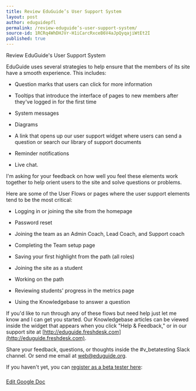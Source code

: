 ```yaml
---
title: Review EduGuide’s User Support System
layout: post
author: eduguidepfl
permalink: /review-eduguide’s-user-support-system/
source-id: 1RCRq4WhDHJVr-H1iCarcRxceB6V4aJpQyqajiWtEt2I
published: true
---
```

Review EduGuide's User Support System

EduGuide uses several strategies to help ensure that the members of its site have a smooth experience. This includes:

* Question marks that users can click for more information

* Tooltips that introduce the interface of pages to new members after they've logged in for the first time

* System messages

* Diagrams

* A link that opens up our user support widget where users can send a question or search our library of support documents

* Reminder notifications

* Live chat.

I'm asking for your feedback on how well you feel these elements work together to help orient users to the site and solve questions or problems.

Here are some of the User Flows or pages where the user support elements tend to be the most critical:

* Logging in or joining the site from the homepage

* Password reset

* Joining the team as an Admin Coach, Lead Coach, and Support coach

* Completing the Team setup page

* Saving your first highlight from the path (all roles)

* Joining the site as a student

* Working on the path

* Reviewing students' progress in the metrics page

* Using the Knowledgebase to answer a question

If you'd like to run through any of these flows but need help just let me know and I can get you started. Our Knowledgebase articles can be viewed inside the widget that appears when you click "Help & Feedback," or in our support site at [http://eduguide.freshdesk.com](http://eduguide.freshdesk.com).

Share your feedback, questions, or thoughts inside the #v_betatesting Slack channel. Or send me email at [web@eduguide.org](mailto:web@eduguide.org).

If you haven't yet, you can [register as a beta tester here](https://www.volunteermatch.org/search/org1019195.jsp):

###

[Edit Google Doc](https://docs.google.com/document/d/1RCRq4WhDHJVr-H1iCarcRxceB6V4aJpQyqajiWtEt2I/edit?usp=sharing)

